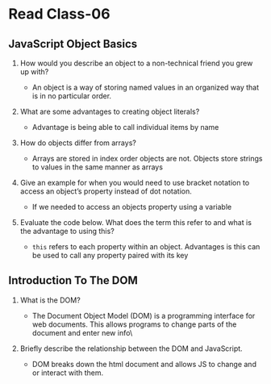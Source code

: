 # Read Class-06

## JavaScript Object Basics

1. How would you describe an object to a non-technical friend you grew up with?

    + An object is a way of storing named values in an organized way that is in no particular order.

1. What are some advantages to creating object literals?

    + Advantage is being able to call individual items by name

1. How do objects differ from arrays?

    + Arrays are stored in index order objects are not. Objects store strings to values in the same manner as arrays

1. Give an example for when you would need to use bracket notation to access an object’s property instead of dot notation.

    + If we needed to access an objects property using a variable

1. Evaluate the code below. What does the term this refer to and what is the advantage to using this?

    + `this` refers to each property within an object. Advantages is this can be used to call any property paired with its key

## Introduction To The DOM

1. What is the DOM?

    + The Document Object Model (DOM) is a programming interface for web documents. This allows programs to change parts of the document and enter new info\

1. Briefly describe the relationship between the DOM and JavaScript.

    + DOM breaks down the html document and allows JS to change and or interact with them.